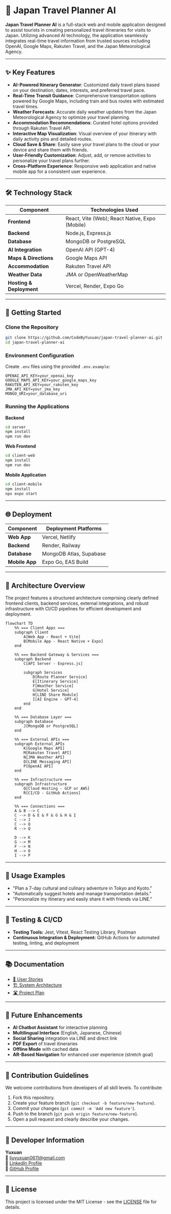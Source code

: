 # 🗾 Japan Travel Planner AI

**Japan Travel Planner AI** is a full-stack web and mobile application designed to assist tourists in creating personalized travel itineraries for visits to Japan. Utilizing advanced AI technology, the application seamlessly integrates real-time travel information from trusted sources including OpenAI, Google Maps, Rakuten Travel, and the Japan Meteorological Agency.

---

## ✨ Key Features

- **AI-Powered Itinerary Generator**: Customized daily travel plans based on your destination, dates, interests, and preferred travel pace.
- **Real-Time Transit Guidance**: Comprehensive transportation options powered by Google Maps, including train and bus routes with estimated travel times.
- **Weather Forecasts**: Accurate daily weather updates from the Japan Meteorological Agency to optimize your travel planning.
- **Accommodation Recommendations**: Curated hotel options provided through Rakuten Travel API.
- **Interactive Map Visualization**: Visual overview of your itinerary with daily activity pins and detailed routes.
- **Cloud Save & Share**: Easily save your travel plans to the cloud or your device and share them with friends.
- **User-Friendly Customization**: Adjust, add, or remove activities to personalize your travel plans further.
- **Cross-Platform Experience**: Responsive web application and native mobile app for a consistent user experience.

---

## 🛠 Technology Stack

| Component                | Technologies Used                              |
| ------------------------ | ---------------------------------------------- |
| **Frontend**             | React, Vite (Web); React Native, Expo (Mobile) |
| **Backend**              | Node.js, Express.js                            |
| **Database**             | MongoDB or PostgreSQL                          |
| **AI Integration**       | OpenAI API (GPT-4)                             |
| **Maps & Directions**    | Google Maps API                                |
| **Accommodation**        | Rakuten Travel API                             |
| **Weather Data**         | JMA or OpenWeatherMap                          |
| **Hosting & Deployment** | Vercel, Render, Expo Go                        |

---

## 🚀 Getting Started

### Clone the Repository

```bash
git clone https://github.com/CodeByYuxuan/japan-travel-planner-ai.git
cd japan-travel-planner-ai
```

### Environment Configuration

Create `.env` files using the provided `.env.example`:

```
OPENAI_API_KEY=your_openai_key
GOOGLE_MAPS_API_KEY=your_google_maps_key
RAKUTEN_API_KEY=your_rakuten_key
JMA_API_KEY=your_jma_key
MONGO_URI=your_database_uri
```

### Running the Applications

**Backend**

```bash
cd server
npm install
npm run dev
```

**Web Frontend**

```bash
cd client-web
npm install
npm run dev
```

**Mobile Application**

```bash
cd client-mobile
npm install
npx expo start
```

---

## 🌐 Deployment

| Component      | Deployment Platforms    |
| -------------- | ----------------------- |
| **Web App**    | Vercel, Netlify         |
| **Backend**    | Render, Railway         |
| **Database**   | MongoDB Atlas, Supabase |
| **Mobile App** | Expo Go, EAS Build      |

---

## 📐 Architecture Overview

The project features a structured architecture comprising clearly defined frontend clients, backend services, external integrations, and robust infrastructure with CI/CD pipelines for efficient development and deployment.

```mermaid
flowchart TD
    %% === Client Apps ===
    subgraph Client
        A[Web App - React + Vite]
        B[Mobile App - React Native + Expo]
    end

    %% === Backend Gateway & Services ===
    subgraph Backend
        C[API Server - Express.js]

        subgraph Services
            D[Route Planner Service]
            E[Itinerary Service]
            F[Weather Service]
            G[Hotel Service]
            H[LINE Share Module]
            I[AI Engine - GPT-4]
        end
    end

    %% === Database Layer ===
    subgraph Database
        J[MongoDB or PostgreSQL]
    end

    %% === External APIs ===
    subgraph External_APIs
        K[Google Maps API]
        M[Rakuten Travel API]
        N[JMA Weather API]
        O[LINE Messaging API]
        P[OpenAI API]
    end

    %% === Infrastructure ===
    subgraph Infrastructure
        Q[Cloud Hosting - GCP or AWS]
        R[CI/CD - GitHub Actions]
    end

    %% === Connections ===
    A & B --> C
    C --> D & E & F & G & H & I
    C --> J
    C --> Q
    R --> Q

    D --> K
    G --> M
    F --> N
    H --> O
    I --> P
```

---

## 💬 Usage Examples

- "Plan a 7-day cultural and culinary adventure in Tokyo and Kyoto."
- "Automatically suggest hotels and manage transportation details."
- "Personalize my itinerary and easily share it with friends via LINE."

---

## 🧪 Testing & CI/CD

- **Testing Tools:** Jest, Vitest, React Testing Library, Postman
- **Continuous Integration & Deployment:** GitHub Actions for automated testing, linting, and deployment

---

## 📚 Documentation

- [📖 User Stories](docs/user_stories.md)
- [🏗 System Architecture](docs/system_architecture.md)
- [🛣 Project Plan](docs/project-plan.md)

---

## 🚧 Future Enhancements

- **AI Chatbot Assistant** for interactive planning
- **Multilingual Interface** (English, Japanese, Chinese)
- **Social Sharing** integration via LINE and direct link
- **PDF Export** of travel itineraries
- **Offline Mode** with cached data
- **AR-Based Navigation** for enhanced user experience (stretch goal)

---

## 🤝 Contribution Guidelines

We welcome contributions from developers of all skill levels. To contribute:

1. Fork this repository.
2. Create your feature branch (`git checkout -b feature/new-feature`).
3. Commit your changes (`git commit -m 'Add new feature'`).
4. Push to the branch (`git push origin feature/new-feature`).
5. Open a pull request and clearly describe your changes.

---

## 👤 Developer Information

**Yuxuan**
</br>
📧 [liuyuxuan0611@gmail.com](mailto:liuyuxuan0611@gmail.com)
</br>
🔗 [LinkedIn Profile](https://www.linkedin.com/in/yuxuan-liu-rick/)
</br>
🐙 [GitHub Profile](https://github.com/CodeByYuxuan)

---

## 📜 License

This project is licensed under the MIT License - see the [LICENSE](./LICENSE) file for details.
